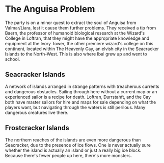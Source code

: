 # The Anguisa Problem
The party is on a minor quest to extract the soul of Anguisa from Valmar/Liara, lest it cause them further problems. They received a tip from Baern, the professor of humanoid biological research at the Wizard's College in Loftran, that they might have the appropriate knowledge and equipment at the Ivory Tower, the other premiere wizard's college on this continent, located within The Heavenly Cay, an elvish city in the Seacracker Islands to the North-West. This is also where Ibal grew up and went to school.

## Seacracker Islands
A network of islands arranged in strange patterns with treacherous currents and dangerous obstacles. Sailing through here without a current map or an experienced sailor is a recipe for death. Loftran, Durrstahft, and the Cay both have master sailors for hire and maps for sale depending on what the players want, but navigating through the waters is still perilous. Many dangerous creatures live there.

## Frostcracker Islands
The northern reaches of the islands are even more dangerous than Seacracker, due to the presence of ice flows. One is never actually sure whether the island is actually an island or just a really big ice block. Because there's fewer people up here, there's more monsters.
